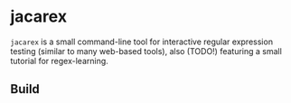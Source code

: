 # jacarex

`jacarex` is a small command-line tool for interactive regular expression testing (similar to many web-based tools), also (TODO!) featuring a small tutorial for regex-learning.

## Build

## 
